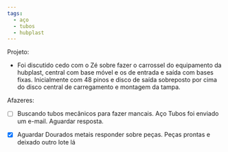 ```yaml
---
tags:
  - aço
  - tubos
  - hubplast
---
```

Projeto:
 - Foi discutido cedo com o Zé sobre fazer o carrossel do equipamento da hubplast, central com base móvel e os de entrada e saída com bases fixas. Inicialmente com 48 pinos e disco de saída sobreposto por cima do disco central de carregamento e montagem da tampa.

Afazeres:
 - [ ] Buscando tubos mecânicos para fazer mancais. Aço Tubos foi enviado um e-mail. Aguardar resposta.
 - [x] Aguardar Dourados metais responder sobre peças. Peças prontas e deixado outro lote lá
 